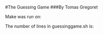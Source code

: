 #The Guessing Game
###By Tomas Gregoret

Make was run on: 

The number of lines in guessinggame.sh is: 

